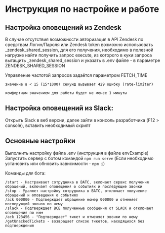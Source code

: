 # Инструкция по настройке и работе

## Настройка оповещений из Zendesk

В случае отсутствия возможности авторизация в API Zendesk по средствам Логин/Пароля или Zendesk token возможно использовать  \_zendesk_shared_session, для  его получения, необходимо в полезной нагрузке найти получить запрос execute, из которого в куки запроса вытащить \_zendesk_shared_session и указать в .env файле - в параметре ZENDESK_SHARED_SESSION

Управление частотой запросов задаётся параметром FETCH_TIME

```
значение в < 15 (15*1000) секунд вызывает 429 ошибку (rate-limiter)

комфортным значением для работы будет не менее 1 минуты
```

## Настройка оповещений из Slack:

Открыть Slack в веб версии, далее зайти в консоль разработчика (F12 > console), вставить необходимый скрипт

## Основные настройки

Выполнить настройку файла .env (инструкция в файле envExample)
Запустить сервер с ботом командой `npm run serve` (Если необходимо установить или обновить зависимости - `npm i`)

Команды для бота:

```
/start - Настраивает сотрудника в ВАТС, включает сервис получения обращений, включает оповещения о событиях и последующие звонки
/stop - Удаляет настройку сотрудника в ВАТС, отключает получение обращений и оповещения о событиях
/ack 000000 - Подтверждает обращение номер 000000 и отменяет последующий звонок по нему
/slack - Подтверждает ВСЕ полученные сообщения от SLACK и отключает оповещения по ним
/ack 123456 - "Подтверждает" тикет и отменяет звонки по нему
/getUnackedTickets - возвращает список тикетов, находящихся без подтверждения
```
